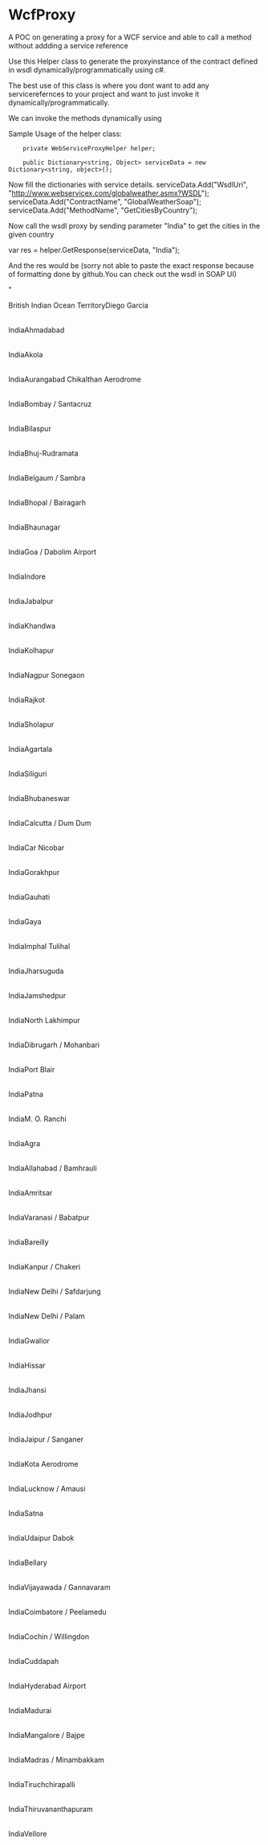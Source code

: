 # WcfProxy
A POC on generating a proxy for a WCF service and able to call a method  without addding a service reference

Use this Helper class to generate the proxyinstance of the contract defined in wsdl dynamically/programmatically using c#.

The best use of this class is where you dont want to add any servicerefernces to your project and want to just invoke it dynamically/programmatically.

We can invoke the methods dynamically using 

 Sample Usage of the helper class:
 

        private WebServiceProxyHelper helper;

        public Dictionary<string, Object> serviceData = new Dictionary<string, object>();
        
 

Now fill the dictionaries with service details.
            serviceData.Add("WsdlUri", "http://www.webservicex.com/globalweather.asmx?WSDL");
            serviceData.Add("ContractName", "GlobalWeatherSoap");
            serviceData.Add("MethodName", "GetCitiesByCountry");
       
Now call the wsdl proxy by sending parameter "India" to get the cities in the given country 

 var res = helper.GetResponse(serviceData, "India");
 
 
 And the res would be (sorry not able to paste the exact response because of formatting done by github.You can check out the wsdl in SOAP UI)
 
 "
 <NewDataSet>
  <Table>
    <Country>British Indian Ocean Territory</Country>
    <City>Diego Garcia</City>
  </Table>
  <Table>
    <Country>India</Country>
    <City>Ahmadabad</City>
  </Table>
  <Table>
    <Country>India</Country>
    <City>Akola</City>
  </Table>
  <Table>
    <Country>India</Country>
    <City>Aurangabad Chikalthan Aerodrome</City>
  </Table>
  <Table>
    <Country>India</Country>
    <City>Bombay / Santacruz</City>
  </Table>
  <Table>
    <Country>India</Country>
    <City>Bilaspur</City>
  </Table>
  <Table>
    <Country>India</Country>
    <City>Bhuj-Rudramata</City>
  </Table>
  <Table>
    <Country>India</Country>
    <City>Belgaum / Sambra</City>
  </Table>
  <Table>
    <Country>India</Country>
    <City>Bhopal / Bairagarh</City>
  </Table>
  <Table>
    <Country>India</Country>
    <City>Bhaunagar</City>
  </Table>
  <Table>
    <Country>India</Country>
    <City>Goa / Dabolim Airport</City>
  </Table>
  <Table>
    <Country>India</Country>
    <City>Indore</City>
  </Table>
  <Table>
    <Country>India</Country>
    <City>Jabalpur</City>
  </Table>
  <Table>
    <Country>India</Country>
    <City>Khandwa</City>
  </Table>
  <Table>
    <Country>India</Country>
    <City>Kolhapur</City>
  </Table>
  <Table>
    <Country>India</Country>
    <City>Nagpur Sonegaon</City>
  </Table>
  <Table>
    <Country>India</Country>
    <City>Rajkot</City>
  </Table>
  <Table>
    <Country>India</Country>
    <City>Sholapur</City>
  </Table>
  <Table>
    <Country>India</Country>
    <City>Agartala</City>
  </Table>
  <Table>
    <Country>India</Country>
    <City>Siliguri</City>
  </Table>
  <Table>
    <Country>India</Country>
    <City>Bhubaneswar</City>
  </Table>
  <Table>
    <Country>India</Country>
    <City>Calcutta / Dum Dum</City>
  </Table>
  <Table>
    <Country>India</Country>
    <City>Car Nicobar</City>
  </Table>
  <Table>
    <Country>India</Country>
    <City>Gorakhpur</City>
  </Table>
  <Table>
    <Country>India</Country>
    <City>Gauhati</City>
  </Table>
  <Table>
    <Country>India</Country>
    <City>Gaya</City>
  </Table>
  <Table>
    <Country>India</Country>
    <City>Imphal Tulihal</City>
  </Table>
  <Table>
    <Country>India</Country>
    <City>Jharsuguda</City>
  </Table>
  <Table>
    <Country>India</Country>
    <City>Jamshedpur</City>
  </Table>
  <Table>
    <Country>India</Country>
    <City>North Lakhimpur</City>
  </Table>
  <Table>
    <Country>India</Country>
    <City>Dibrugarh / Mohanbari</City>
  </Table>
  <Table>
    <Country>India</Country>
    <City>Port Blair</City>
  </Table>
  <Table>
    <Country>India</Country>
    <City>Patna</City>
  </Table>
  <Table>
    <Country>India</Country>
    <City>M. O. Ranchi</City>
  </Table>
  <Table>
    <Country>India</Country>
    <City>Agra</City>
  </Table>
  <Table>
    <Country>India</Country>
    <City>Allahabad / Bamhrauli</City>
  </Table>
  <Table>
    <Country>India</Country>
    <City>Amritsar</City>
  </Table>
  <Table>
    <Country>India</Country>
    <City>Varanasi / Babatpur</City>
  </Table>
  <Table>
    <Country>India</Country>
    <City>Bareilly</City>
  </Table>
  <Table>
    <Country>India</Country>
    <City>Kanpur / Chakeri</City>
  </Table>
  <Table>
    <Country>India</Country>
    <City>New Delhi / Safdarjung</City>
  </Table>
  <Table>
    <Country>India</Country>
    <City>New Delhi / Palam</City>
  </Table>
  <Table>
    <Country>India</Country>
    <City>Gwalior</City>
  </Table>
  <Table>
    <Country>India</Country>
    <City>Hissar</City>
  </Table>
  <Table>
    <Country>India</Country>
    <City>Jhansi</City>
  </Table>
  <Table>
    <Country>India</Country>
    <City>Jodhpur</City>
  </Table>
  <Table>
    <Country>India</Country>
    <City>Jaipur / Sanganer</City>
  </Table>
  <Table>
    <Country>India</Country>
    <City>Kota Aerodrome</City>
  </Table>
  <Table>
    <Country>India</Country>
    <City>Lucknow / Amausi</City>
  </Table>
  <Table>
    <Country>India</Country>
    <City>Satna</City>
  </Table>
  <Table>
    <Country>India</Country>
    <City>Udaipur Dabok</City>
  </Table>
  <Table>
    <Country>India</Country>
    <City>Bellary</City>
  </Table>
  <Table>
    <Country>India</Country>
    <City>Vijayawada / Gannavaram</City>
  </Table>
  <Table>
    <Country>India</Country>
    <City>Coimbatore / Peelamedu</City>
  </Table>
  <Table>
    <Country>India</Country>
    <City>Cochin / Willingdon</City>
  </Table>
  <Table>
    <Country>India</Country>
    <City>Cuddapah</City>
  </Table>
  <Table>
    <Country>India</Country>
    <City>Hyderabad Airport</City>
  </Table>
  <Table>
    <Country>India</Country>
    <City>Madurai</City>
  </Table>
  <Table>
    <Country>India</Country>
    <City>Mangalore / Bajpe</City>
  </Table>
  <Table>
    <Country>India</Country>
    <City>Madras / Minambakkam</City>
  </Table>
  <Table>
    <Country>India</Country>
    <City>Tiruchchirapalli</City>
  </Table>
  <Table>
    <Country>India</Country>
    <City>Thiruvananthapuram</City>
  </Table>
  <Table>
    <Country>India</Country>
    <City>Vellore</City>
  </Table>
</NewDataSet>
       
